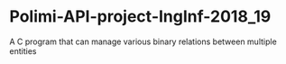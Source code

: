 # Polimi-API-project-IngInf-2018_19
A C program that can manage various binary relations between multiple entities
